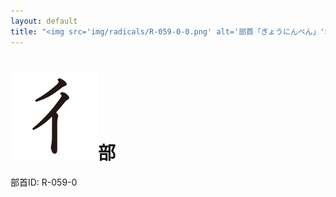 ```yaml
---
layout: default
title: "<img src='img/radicals/R-059-0-0.png' alt='部首「ぎょうにんべん」'>部"  # glyphをタイトルに使用
---
```


# <img src='img/radicals/R-059-0-0.png' alt='部首「ぎょうにんべん」'>部
部首ID: R-059-0
